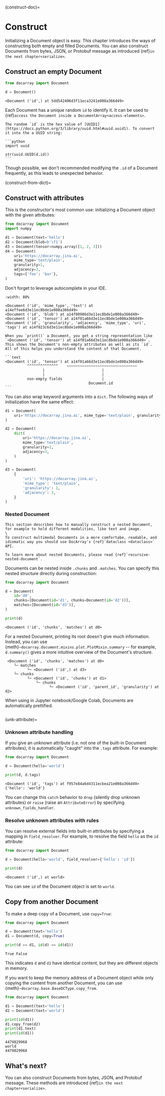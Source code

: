 (construct-doc)=
# Construct

Initializing a Document object is easy. This chapter introduces the ways of constructing both empty and filled Documents. You can also construct Documents from bytes, JSON, or Protobuf message as introduced {ref}`in the next chapter<serialize>`.

## Construct an empty Document

```python
from docarray import Document

d = Document()
```

```text
<Document ('id',) at 5dd542406d3f11eca3241e008a366d49>
```

Each Document has a unique random `id` to identify it. It can be used to {ref}`access the Document inside a DocumentArray<access-elements>`.

````{tip}
The random `id` is the hex value of [UUID1](https://docs.python.org/3/library/uuid.html#uuid.uuid1). To convert it into the a UUID string:

```python
import uuid

str(uuid.UUID(d.id))
```
````

Though possible, we don't recommended modifying the `.id` of a Document frequently, as this leads to unexpected behavior.

(construct-from-dict)=
## Construct with attributes

This is the constructor's most common use: initializing a Document object with the given attributes:

```python
from docarray import Document
import numpy

d1 = Document(text='hello')
d2 = Document(blob=b'\f1')
d3 = Document(tensor=numpy.array([1, 2, 3]))
d4 = Document(
    uri='https://docarray.jina.ai',
    mime_type='text/plain',
    granularity=1,
    adjacency=3,
    tags={'foo': 'bar'},
)
```

Don't forget to leverage autocomplete in your IDE.

```{figure} images/ide-autocomplete.png
:width: 80%
```

```text
<Document ('id', 'mime_type', 'text') at a14effee6d3e11ec8bde1e008a366d49>
<Document ('id', 'blob') at a14f00986d3e11ec8bde1e008a366d49> 
<Document ('id', 'tensor') at a14f01a66d3e11ec8bde1e008a366d49> 
<Document ('id', 'granularity', 'adjacency', 'mime_type', 'uri', 'tags') at a14f023c6d3e11ec8bde1e008a366d49>
```

````{tip}
When you `print()` a Document, you get a string representation like `<Document ('id', 'tensor') at a14f01a66d3e11ec8bde1e008a366d49>`. This shows the Document's non-empty attributes as well as its `id`. All of this helps you understand the content of that Document.

```text
<Document ('id', 'tensor') at a14f01a66d3e11ec8bde1e008a366d49>
          ^^^^^^^^^^^^^^    ~~~~~~~~~~~~~~~~~~~~~~~~~~~~~~~~
                 |                          |
                 |                          |
          non-empty fields                  |
                                      Document.id
```
````



You can also wrap keyword arguments into a `dict`. The following ways of initialization have the same effect:

```python
d1 = Document(
    uri='https://docarray.jina.ai', mime_type='text/plain', granularity=1, adjacency=3
)

d2 = Document(
    dict(
        uri='https://docarray.jina.ai',
        mime_type='text/plain',
        granularity=1,
        adjacency=3,
    )
)

d3 = Document(
    {
        'uri': 'https://docarray.jina.ai',
        'mime_type': 'text/plain',
        'granularity': 1,
        'adjacency': 3,
    }
)
```

### Nested Document

```{seealso}
This section describes how to manually construct a nested Document, for example to hold different modalities, like text and image.
\
To construct multimodal Documents in a more comfortabe, readable, and idiomatic way you should use DocArray's {ref}`dataclass <dataclass>` API.

To learn more about nested Documents, please read {ref}`recursive-nested-document`.
```

Documents can be nested inside `.chunks` and `.matches`. You can specify this nested structure directly during construction:

```python
from docarray import Document

d = Document(
    id='d0',
    chunks=[Document(id='d1', chunks=Document(id='d2'))],
    matches=[Document(id='d3')],
)

print(d)
```

```text
<Document ('id', 'chunks', 'matches') at d0>
```

For a nested Document, printing its root doesn't give much information. Instead, you can use {meth}`~docarray.document.mixins.plot.PlotMixin.summary` -- for example, `d.summary()` gives a more intuitive overview of the Document's structure.

```text
 <Document ('id', 'chunks', 'matches') at d0>
    └─ matches
          └─ <Document ('id',) at d3>
    └─ chunks
          └─ <Document ('id', 'chunks') at d1>
              └─ chunks
                    └─ <Document ('id', 'parent_id', 'granularity') at d2>
```

When using in Jupyter notebook/Google Colab, Documents are automatically prettified.

```{figure} images/doc-in-jupyter.png
```

(unk-attribute)=

### Unknown attribute handling

If you give an unknown attribute (i.e. not one of the built-in Document attributes), it is automatically "caught" into the `.tags` attribute. For example:

```python
from docarray import Document

d = Document(hello='world')

print(d, d.tags)
```

```text
<Document ('id', 'tags') at f957e84a6d4311ecbea21e008a366d49>
{'hello': 'world'}
```

You can change this `catch` behavior to `drop` (silently drop unknown attributes) or `raise` (raise an `AttributeError`) by specifying `unknown_fields_handler`. 

### Resolve unknown attributes with rules

You can resolve external fields into built-in attributes by specifying a mapping in `field_resolver`. For example, to resolve the field `hello` as the `id` attribute:

```python
from docarray import Document

d = Document(hello='world', field_resolver={'hello': 'id'})

print(d)
```

```text
<Document ('id',) at world>
```

You can see `id` of the Document object is set to `world`.


## Copy from another Document

To make a deep copy of a Document, use `copy=True`:

```python
from docarray import Document

d = Document(text='hello')
d1 = Document(d, copy=True)

print(d == d1, id(d) == id(d1))
```

```text
True False
```

This indicates `d` and `d1` have identical content, but they are different objects in memory.

If you want to keep the memory address of a Document object while only copying the content from another Document, you can use {meth}`~docarray.base.BaseDCType.copy_from`. 

```python
from docarray import Document

d1 = Document(text='hello')
d2 = Document(text='world')

print(id(d1))
d1.copy_from(d2)
print(d1.text)
print(id(d1))
```

```text
4479829968
world
4479829968
```

## What's next?

You can also construct Documents from bytes, JSON, and Protobuf message. These methods are introduced {ref}`in the next chapter<serialize>`.
